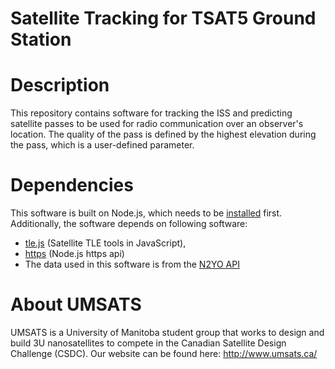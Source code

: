 # Satellite Tracking for TSAT5 Ground Station

# Description
This repository contains software for tracking the ISS and predicting satellite passes to be used for radio communication over an observer's location. The quality of the pass is defined by the highest elevation during the pass, which is a user-defined parameter.
# Dependencies
This software is built on Node.js, which needs to be [installed](https://nodejs.org/en/download/) first. Additionally, the software depends on following software:

- [tle.js](https://github.com/davidcalhoun/tle.js/) (Satellite TLE tools in JavaScript),
- [https](https://nodejs.org/api/https.html) (Node.js https api)
- The data used in this software is from the [N2YO API](https://www.n2yo.com/api/)
# About UMSATS
UMSATS is a University of Manitoba student group that works to design and build 3U nanosatellites to compete in the Canadian Satellite Design Challenge (CSDC). Our website can be found here: http://www.umsats.ca/
